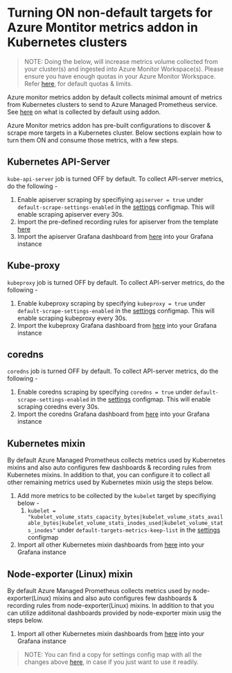 # Turning ON non-default targets for Azure Montitor metrics addon in Kubernetes clusters

> NOTE: Doing the below, will increase metrics volume collected from your cluster(s) and ingested into Azure Monitor Workspace(s). Please ensure you have enough quotas in your Azure Monitor Workspace.   Refer [here](https://learn.microsoft.com/en-us/azure/azure-monitor/service-limits#prometheus-metrics), for default quotas & limits.

Azure monitor metrics addon by default collects minimal amount of metrics from Kubernetes clusters to send to Azure Managed Prometheus service. See [here](https://learn.microsoft.com/en-us/azure/azure-monitor/essentials/prometheus-metrics-scrape-default) on what is collected by default using addon.

Azure Monitor metrics addon has pre-built configurations to discover & scrape more targets in a Kubernetes cluster. Below sections explain how to turn them ON and consume those metrics, with a few steps.

## Kubernetes API-Server

`kube-api-server` job is turned OFF by default. To collect API-server metrics, do the following -

1. Enable apiserver scraping by specifiying `apiserver = true` under `default-scrape-settings-enabled` in the [settings](https://github.com/Azure/prometheus-collector/blob/main/otelcollector/configmaps/ama-metrics-settings-configmap.yaml) configmap. This will enable scraping apiserver every 30s.
2. Import the pre-defined recording rules for apiserver from the template [here](https://www.bing.com)
3. Import the apiserver Grafana dashboard from [here]() into your Grafana instance

## Kube-proxy

`kubeproxy` job is turned OFF by default. To collect API-server metrics, do the following -

1. Enable kubeproxy scraping by specifying `kubeproxy = true` under `default-scrape-settings-enabled` in the [settings](https://github.com/Azure/prometheus-collector/blob/main/otelcollector/configmaps/ama-metrics-settings-configmap.yaml) configmap. This will enable scraping kubeproxy every 30s.
2. Import the kubeproxy Grafana dashboard from [here]() into your Grafana instance

## coredns

`coredns` job is turned OFF by default. To collect API-server metrics, do the following -

1. Enable coredns scraping by specifying `coredns = true` under `default-scrape-settings-enabled` in the [settings](https://github.com/Azure/prometheus-collector/blob/main/otelcollector/configmaps/ama-metrics-settings-configmap.yaml) configmap. This will enable scraping coredns every 30s.
2. Import the coredns Grafana dashboard from [here]() into your Grafana instance

## Kubernetes mixin

By default Azure Managed Prometheus collects metrics used by Kubernetes mixins  and also auto configures few dashboards & recording rules from Kubernetes mixins. In addition to that, you can configure it to collect all other remaining metrics used by Kubernetes mixin usig the steps below.
1. Add more metrics to be collected by the `kubelet` target by specifiying  below -
   1. `kubelet = "kubelet_volume_stats_capacity_bytes|kubelet_volume_stats_available_bytes|kubelet_volume_stats_inodes_used|kubelet_volume_stats_inodes"` under `default-targets-metrics-keep-list` in the [settings](https://github.com/Azure/prometheus-collector/blob/main/otelcollector/configmaps/ama-metrics-settings-configmap.yaml) configmap
2. Import all other Kubernetes mixin dashboards from [here]() into your Grafana instance

## Node-exporter (Linux) mixin

By default Azure Managed Prometheus collects metrics used by node-exporter(Linux) mixins  and also auto configures few dashboards & recording rules from node-exporter(Linux) mixins. In addition to that you can utilize addiitonal dashboards provided by node-exporter mixin usig the steps below.
1. Import all other Kubernetes mixin dashboards from [here]() into your Grafana instance
   

> NOTE: You can find a copy for settings config map with all the changes above [here](), in case if you just want to use it readily.
